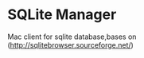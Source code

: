 SQLite Manager
========

Mac client for sqlite database,bases on (http://sqlitebrowser.sourceforge.net/)